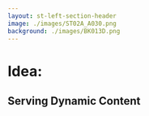 ```yaml
---
layout: st-left-section-header
image: ./images/ST02A_A030.png
background: ./images/BK013D.png
---
```


# Idea:
## Serving Dynamic Content
